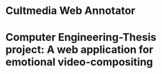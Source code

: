 # Cultmedia Web Annotator

# Computer Engineering-Thesis project: A web application for emotional video-compositing
